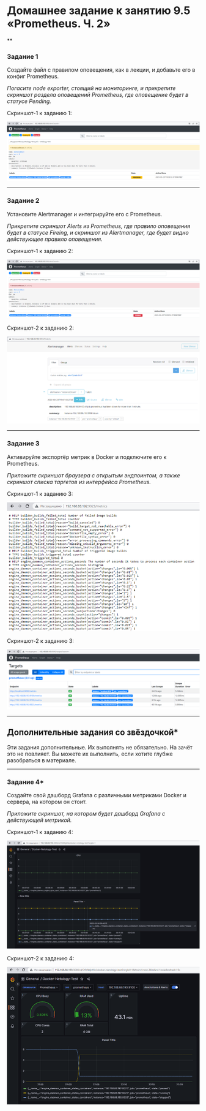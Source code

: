 # Домашнее задание к занятию 9.5 «Prometheus. Ч. 2»
**


### Задание 1


Создайте файл с правилом оповещения, как в лекции, и добавьте его в конфиг Prometheus.

*Погасите node exporter, стоящий на мониторинге, и прикрепите скриншот раздела оповещений Prometheus, где оповещение будет в статусе Pending.*

Скриншот-1 к заданию 1:

![Скриншот-1](https://github.com/alex31bel/srlb-homework/blob/srlb-14/img/9-05-1-1.PNG)

---

### Задание 2

Установите Alertmanager и интегрируйте его с Prometheus.


*Прикрепите скриншот Alerts из Prometheus, где правило оповещения будет в статусе Fireing, и скриншот из Alertmanager, где будет видно действующее правило оповещения.*

Скриншот-1 к заданию 2:

![Скриншот-1](https://github.com/alex31bel/srlb-homework/blob/srlb-14/img/9-05-2-1.PNG)

Скриншот-2 к заданию 2:

![Скриншот-2](https://github.com/alex31bel/srlb-homework/blob/srlb-14/img/9-05-2-2.PNG)

---

### Задание 3

Активируйте экспортёр метрик в Docker и подключите его к Prometheus.


*Приложите скриншот браузера с открытым эндпоинтом, а также скриншот списка таргетов из интерфейса Prometheus.*

Скриншот-1 к заданию 3:

![Скриншот-1](https://github.com/alex31bel/srlb-homework/blob/srlb-14/img/9-05-3-1.PNG)

Скриншот-2 к заданию 3:

![Скриншот-2](https://github.com/alex31bel/srlb-homework/blob/srlb-14/img/9-05-3-2.PNG)

---
## Дополнительные задания со звёздочкой*

Эти задания дополнительные. Их выполнять не обязательно. На зачёт это не повлияет. Вы можете их выполнить, если хотите глубже разобраться в материале.

---

### Задание 4*

Создайте свой дашборд Grafana с различными метриками Docker и сервера, на котором он стоит.

*Приложите скриншот, на котором будет дашборд Grafana с действующей метрикой.*

Скриншот-1 к заданию 4:

![Скриншот-1](https://github.com/alex31bel/srlb-homework/blob/srlb-14/img/9-05-4-1.PNG)

Скриншот-2 к заданию 4:

![Скриншот-2](https://github.com/alex31bel/srlb-homework/blob/srlb-14/img/9-05-4-2.PNG)
